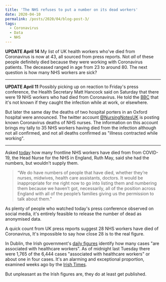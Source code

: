 ```yaml
---
title: 'The NHS refuses to put a number on its dead workers'
date: 2020-04-10
permalink: /posts/2020/04/blog-post-3/
tags:
  - Coronavirus
  - Data
  - NHS
---
```


**UPDATE April 14**
My list of UK health workers who've died from Coronavirus is now at 43, all sourced from press reports. Not *all* of these people definitely died because they were working with Coronavirus patients. The deceased ranged in age from 23 to around 80. The next question is how many NHS workers are sick?

-----

**UPDATE April 11**
Possibly picking up on reaction to Friday's press conference, the Health Secretary Matt Hancock said on Saturday that there were 19 NHS workers who had died from Coronavirus.
He told the [BBC](https://www.bbc.co.uk/news/uk-52252470) that it's not known if they caught the infection while at work, or elsewhere. 

But later the same day the deaths of two hospital porters in an Oxford hospital were announced. The twitter account [@NursingNotesUK](https://twitter.com/NursingNotesUK) is posting known Coronavirus deaths of NHS nurses. The information on this account brings my tally to 35 NHS workers having died from the infection although not all confirmed, and not all deaths confirmed as "illness contracted while working".

-----

Asked [today](https://www.youtube.com/watch?v=bThgg_U2h7A#t=41m30s) how many frontline NHS workers have died from from COVID-19, the Head Nurse for the NHS in England, Ruth May, said she had the numbers, but wouldn't supply them.

>“We do have numbers of people that have died, whether they’re nurses, midwives, health care assistants, doctors. 
It would be inappropriate for me right now to go into listing them and numbering them because we haven’t got, necessarily, 
all of the position across England with all of the people’s families giving us the permission to talk about them."

As plenty of people who watched today's press conference observed on social media, it's entirely feasible to release the number of dead as anonymised data.

A quick count from UK press reports suggest 28 NHS workers have died of Coronavirus, It's impossible to say how close 28 is to the real figure.

In Dublin, the Irish government's [daily figures](https://www.gov.ie/en/publication/695f10-an-analysis-of-the-6444-cases-of-covid-19-in-ireland-as-of-tuesday-7/) identify how many cases "are associated with healthcare workers". As of midnight last Tuesday
there were 1,765 of the 6,444 cases "associated with healthcare workers" or about one in four cases. It's an alarming and exceptional proportion, examined weeks ago by the 
[Irish Times](https://www.irishtimes.com/news/health/why-are-25-of-confirmed-covid-19-cases-health-workers-1.4213198).

But unpleasant as the Irish figures are, they do at least get published.





